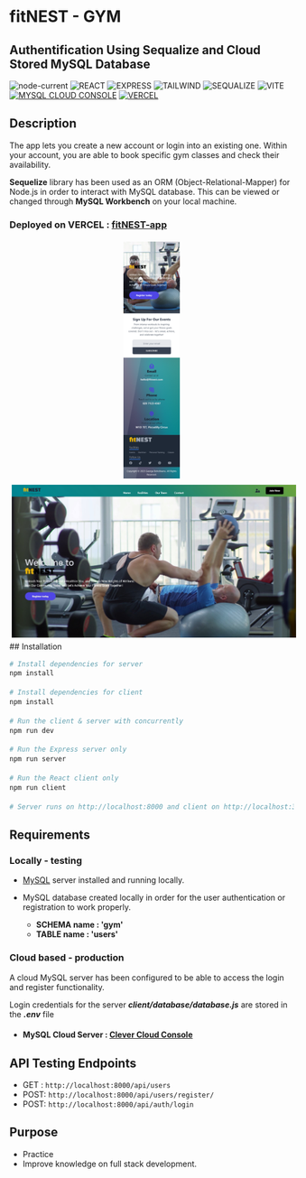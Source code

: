 
# fitNEST - GYM

## Authentification Using Sequalize and Cloud Stored MySQL Database

![node-current](https://img.shields.io/node/v/vercel?style=for-the-badge&labelColor=green&color=)
![REACT](https://img.shields.io/badge/REACT-lightblue?style=for-the-badge&logoColor=white)
![EXPRESS](https://img.shields.io/badge/EXPRESS-grey?style=for-the-badge&logoColor=white)
![TAILWIND](https://img.shields.io/badge/TAILWIND-pink?style=for-the-badge&logoColor=white)
![SEQUALIZE](https://img.shields.io/badge/SEQUALIZE-blue?style=for-the-badge&logoColor=white)
![VITE](https://img.shields.io/badge/VITE-%23E4E10F?style=for-the-badge&logoColor=white)
[![MYSQL CLOUD CONSOLE](https://img.shields.io/badge/MySQL-Clever_Cloud_Console-purple.svg?style=for-the-badge&logoColor=white)](https://fitnest.vercel.app/)
[![VERCEL](https://img.shields.io/badge/VERCEL-black.svg?style=for-the-badge&logoColor=white)](https://fitnest.vercel.app/)

## Description

The app lets you create a new account or login into an existing one. Within your account, you are able to book specific gym classes and check their availability.

**Sequelize** library has been used as an ORM (Object-Relational-Mapper) for Node.js in order to interact with MySQL database. This can be viewed or changed through **MySQL Workbench** on your local machine.

### **Deployed on VERCEL** : [fitNEST-app](https://fitnest.vercel.app/)
<div style="text-align: center">
<img style="padding: 4px" src="./client/src/assets/appMobilePreview.png" height="420">
<img style="padding: 4px" src="./client/src/assets/appDesktopPreview.jpg" width="785">  
</div>
## Installation

```bash
# Install dependencies for server
npm install

# Install dependencies for client
npm install

# Run the client & server with concurrently
npm run dev

# Run the Express server only
npm run server

# Run the React client only
npm run client

# Server runs on http://localhost:8000 and client on http://localhost:3000
```

## Requirements

### Locally - testing

- [MySQL](https://dev.mysql.com/downloads/installer/) server installed and running locally.

- MySQL database created locally in order for the user authentication or registration to work properly.

  - **SCHEMA name : 'gym'**
  - **TABLE name : 'users'**

### Cloud based - production

A cloud MySQL server has been configured to be able to access the login and register functionality.

Login credentials for the server ***client/database/database.js*** are stored in the ***.env*** file

- #### **MySQL Cloud Server** : [Clever Cloud Console](https://console.clever-cloud.com/)

## API Testing Endpoints

- GET : `http://localhost:8000/api/users`
- POST: `http://localhost:8000/api/users/register/`
- POST: `http://localhost:8000/api/auth/login`

## Purpose

- Practice
- Improve knowledge on full stack development.
  